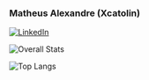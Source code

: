 ### Matheus Alexandre (Xcatolin)


<a href="<https://www.linkedin.com/in/matheus-ab/>">![LinkedIn](https://img.shields.io/badge/LinkedIn-0077B5?style=for-the-badge&logo=linkedin&logoColor=white)</a>



![Overall Stats](https://github-readme-stats.vercel.app/api?username=xcatolin&count_private=true&show_icons=true&hide=contribs)

![Top Langs](https://github-readme-stats.vercel.app/api/top-langs/?username=xcatolin&layout=nord)

